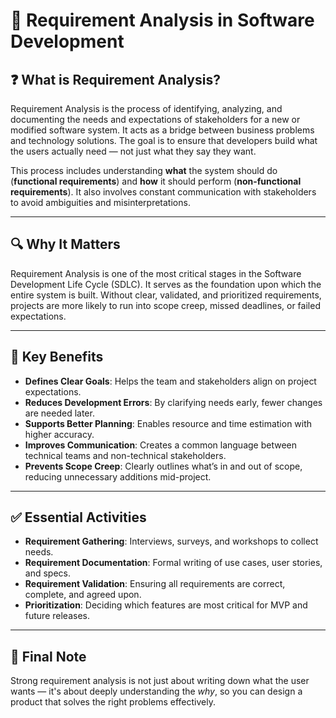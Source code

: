 # 📌 Requirement Analysis in Software Development

## ❓ What is Requirement Analysis?

Requirement Analysis is the process of identifying, analyzing, and documenting the needs and expectations of stakeholders for a new or modified software system. It acts as a bridge between business problems and technology solutions. The goal is to ensure that developers build what the users actually need — not just what they say they want.

This process includes understanding **what** the system should do (**functional requirements**) and **how** it should perform (**non-functional requirements**). It also involves constant communication with stakeholders to avoid ambiguities and misinterpretations.

---

## 🔍 Why It Matters

Requirement Analysis is one of the most critical stages in the Software Development Life Cycle (SDLC). It serves as the foundation upon which the entire system is built. Without clear, validated, and prioritized requirements, projects are more likely to run into scope creep, missed deadlines, or failed expectations.

---

## 🚀 Key Benefits

- **Defines Clear Goals**: Helps the team and stakeholders align on project expectations.
- **Reduces Development Errors**: By clarifying needs early, fewer changes are needed later.
- **Supports Better Planning**: Enables resource and time estimation with higher accuracy.
- **Improves Communication**: Creates a common language between technical teams and non-technical stakeholders.
- **Prevents Scope Creep**: Clearly outlines what’s in and out of scope, reducing unnecessary additions mid-project.

---

## ✅ Essential Activities

- **Requirement Gathering**: Interviews, surveys, and workshops to collect needs.
- **Requirement Documentation**: Formal writing of use cases, user stories, and specs.
- **Requirement Validation**: Ensuring all requirements are correct, complete, and agreed upon.
- **Prioritization**: Deciding which features are most critical for MVP and future releases.

---

## 📎 Final Note

Strong requirement analysis is not just about writing down what the user wants — it's about deeply understanding the *why*, so you can design a product that solves the right problems effectively.
